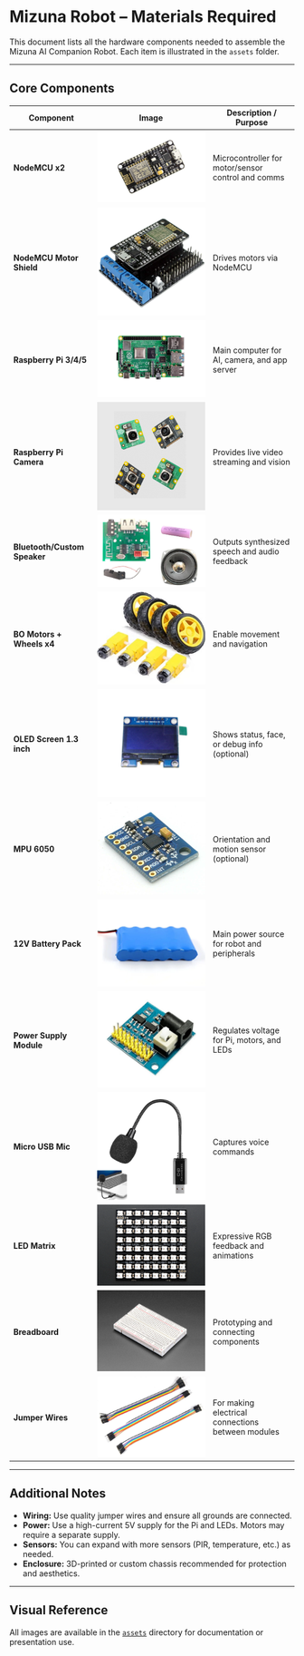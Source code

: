 # Mizuna Robot – Materials Required

This document lists all the hardware components needed to assemble the Mizuna AI Companion Robot. Each item is illustrated in the `assets` folder.

---

## Core Components

| Component                | Image                                      | Description / Purpose                                   |
|--------------------------|--------------------------------------------|---------------------------------------------------------|
| **NodeMCU x2**           | ![NodeMCU](assets/nodemcu.png)             | Microcontroller for motor/sensor control and comms      |
| **NodeMCU Motor Shield** | ![Motor Shield](assets/motor_shield.png)   | Drives motors via NodeMCU                               |
| **Raspberry Pi 3/4/5**   | ![Raspberry Pi](assets/raspberry_pi.png)   | Main computer for AI, camera, and app server            |
| **Raspberry Pi Camera**  | ![Camera](assets/camera.png)               | Provides live video streaming and vision                |
| **Bluetooth/Custom Speaker** | ![Speaker](assets/speaker.png)         | Outputs synthesized speech and audio feedback           |
| **BO Motors + Wheels x4**| ![Motor & Wheel](assets/motor_wheel.png)   | Enable movement and navigation                          |
| **OLED Screen 1.3 inch** | ![OLED](assets/oled.png)                   | Shows status, face, or debug info (optional)            |
| **MPU 6050**             | ![MPU6050](assets/mpu6050.png)             | Orientation and motion sensor (optional)                |
| **12V Battery Pack**     | ![Battery](assets/battery.png)             | Main power source for robot and peripherals             |
| **Power Supply Module**  | ![Power Supply](assets/power_supply.png)   | Regulates voltage for Pi, motors, and LEDs              |
| **Micro USB Mic**        | ![Mic](assets/mic.png)                     | Captures voice commands                                 |
| **LED Matrix**           | ![LED Matrix](assets/led_matrix.png)        | Expressive RGB feedback and animations                  |
| **Breadboard**           | ![Breadboard](assets/breadboard.png)        | Prototyping and connecting components                   |
| **Jumper Wires**         | ![Jumper Wires](assets/jumper_wires.png)    | For making electrical connections between modules       |

---

## Additional Notes

- **Wiring:** Use quality jumper wires and ensure all grounds are connected.
- **Power:** Use a high-current 5V supply for the Pi and LEDs. Motors may require a separate supply.
- **Sensors:** You can expand with more sensors (PIR, temperature, etc.) as needed.
- **Enclosure:** 3D-printed or custom chassis recommended for protection and aesthetics.

---

## Visual Reference

All images are available in the [`assets`](assets) directory for documentation or presentation use.